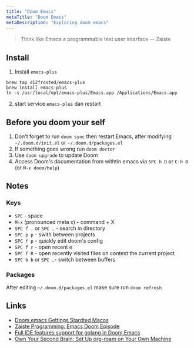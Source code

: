 ```yaml
---
title: "Doom Emacs"
metaTitle: "Doom Emacs"
metaDescription: "Exploring doom emacs"
---
```


> Think like Emacs a programmable text user interface -- Zaiste

## Install

1. Install `emacs-plus`

```
brew tap d12frosted/emacs-plus
brew install emacs-plus
ln -s /usr/local/opt/emacs-plus/Emacs.app /Applications/Emacs.app
```

2. start service `emacs-plus` dan restart

## Before you doom your self

1. Don't forget to run `doom sync` then restart Emacs, after modifying `~/.doom.d/init.el` or `~/.doom.d/packages.el`
1. If something goes wrong run `doom doctor`
1. Use `doom upgrade` to update Doom
1. Access Doom's documentation from withtin emacs via `SPC h D` or `C-h D` (or `M-x doom/help`)

## Notes

### Keys

- `SPC` - space
- `M-x` (pronounced meta x) - command + X
- `SPC f .` or `SPC .` - search in directory
- `SPC p p` - swith between projects
- `SPC f p` - quickly edit doom's config
- `SPC f r` - open recent
e
- `SPC f R` - open recently visited files on context the current project
- `SPC b b` or `SPC ,`- switch between buffers

### Packages

After editing `~/.doom.d/packages.el` make sure run `doom refresh`

## Links

- [Doom emacs Gettings Stardted Macos](https://github.com/hlissner/doom-emacs/blob/develop/docs/getting_started.org#with-homebrew)
- [Zaiste Programming: Emacs Doom Episode](https://www.youtube.com/playlist?list=PLhXZp00uXBk4np17N39WvB80zgxlZfVwj)
- [Full IDE features support for golang in Doom Emacs](https://www.reddit.com/r/emacs/comments/gq6jz2/full_ide_features_support_for_golang_in_doom_emacs/)
- [Own Your Second Brain: Set Up org-roam on Your Own Machine](https://www.ianjones.us/blog/2020-05-05-doom-emacs/)

